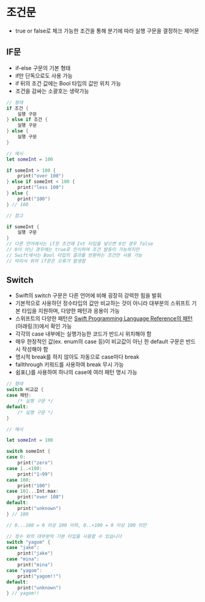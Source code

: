# 조건문

- true or false로 체크 가능한 조건을 통해 분기에 따라 실행 구문을 결정하는 제어문

## IF문

- if-else 구문의 기본 형태
- if만 단독으로도 사용 가능
- if 뒤의 조건 값에는 Bool 타입의 값만 위치 가능
- 조건을 감싸는 소괄호는 생략가능

```swift
// 형태
if 조건 {
	실행 구문
} else if 조건 {
	실행 구문
} else {
	실행 구문
}

// 예시
let someInt = 100

if someInt > 100 {
    print("over 100")
} else if someInt < 100 {
    print("less 100")
} else {
    print("100")
} // 100

// 참고

if someInt {
	실행 구문
}
// 다른 언어에서는 if문 조건에 Int 타입을 넣으면 0인 경우 false
// 0이 아닌 경우에는 true로 인식하여 조건 발동이 가능하지만
// Swift에서는 Bool 타입의 결과를 반환하는 조건만 사용 가능
// 따라서 위의 if문은 오류가 발생함
```

## Switch

- Swift의 switch 구문은 다른 언어에 비해 굉장히 강력한 힘을 발휘
- 기본적으로 사용하던 정수타입의 값만 비교하는 것이 아니라 대부분의 스위프트 기본 타입을 지원하며, 다양한 패턴과 응용이 가능
- 스위프트의 다양한 패턴은 [Swift Programming Language Reference의 패턴](https://developer.apple.com/library/content/documentation/Swift/Conceptual/Swift_Programming_Language/%ED%8C%A8%ED%84%B4s.html)(아래링크)에서 확인 가능
- 각각의 case 내부에는 실행가능한 코드가 반드시 위치해야 함
- 매우 한정적인 값(ex. enum의 case 등)이 비교값이 아닌 한 default 구문은 반드시 작성해야 함
- 명시적 break를 하지 않아도 자동으로 case마다 break
- fallthrough 키워드를 사용하여 break 무시 가능
- 쉼표(,)를 사용하여 하나의 case에 여러 패턴 명시 가능

```swift
// 형태
switch 비교값 {
case 패턴:
    /* 실행 구문 */
default:
    /* 실행 구문 */
}

// 예시

let someInt = 100

switch someInt {
case 0:
    print("zero")
case 1..<100:
    print("1~99")
case 100:
    print("100")
case 101...Int.max:
    print("over 100")
default:
    print("unknown")
} // 100

// 0...100 = 0 이상 100 이하, 0..<100 = 0 이상 100 미만

// 정수 외의 대부분의 기본 타입을 사용할 수 있습니다
switch "yagom" {
case "jake":
    print("jake")
case "mina":
    print("mina")
case "yagom":
    print("yagom!!")
default:
    print("unknown")
} // yagom!!
```
